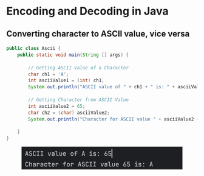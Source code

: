 # Encoding and Decoding in Java

## Converting character to ASCII value, vice versa&#x20;

```java
public class Ascii {
    public static void main(String [] args) {

        // Getting ASCII Value of a Character
        char ch1 = 'A';
        int asciiValue1 = (int) ch1;
        System.out.println("ASCII value of " + ch1 + " is: " + asciiValue1);

        // Getting Character from ASCII Value
        int asciiValue2 = 65;
        char ch2 = (char) asciiValue2;
        System.out.println("Character for ASCII value " + asciiValue2 + " is: " + ch2);

    }
}
```

<figure><img src="../../../../../../.gitbook/assets/image (9).png" alt="" width="500"><figcaption></figcaption></figure>



